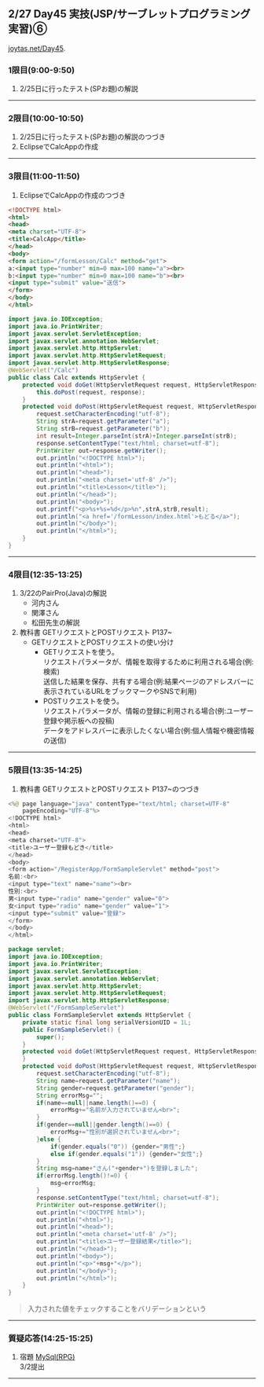 ## 2/27 Day45 実技(JSP/サーブレットプログラミング実習)⑥
[joytas.net/Day45](https://joytas.net/%e8%a8%93%e7%b7%b4/day45).
### 1限目(9:00-9:50)
1. 2/25日に行ったテスト(SPお題)の解説
---
### 2限目(10:00-10:50)
1. 2/25日に行ったテスト(SPお題)の解説のつづき
1. EclipseでCalcAppの作成
---
### 3限目(11:00-11:50)
1. EclipseでCalcAppの作成のつづき
~~~html
<!DOCTYPE html>
<html>
<head>
<meta charset="UTF-8">
<title>CalcApp</title>
</head>
<body>
<form action="/formLesson/Calc" method="get">
a:<input type="number" min=0 max=100 name="a"><br>
b:<input type="number" min=0 max=100 name="b"><br>
<input type="submit" value="送信">
</form>
</body>
</html>
~~~
~~~java
import java.io.IOException;
import java.io.PrintWriter;
import javax.servlet.ServletException;
import javax.servlet.annotation.WebServlet;
import javax.servlet.http.HttpServlet;
import javax.servlet.http.HttpServletRequest;
import javax.servlet.http.HttpServletResponse;
@WebServlet("/Calc")
public class Calc extends HttpServlet {
	protected void doGet(HttpServletRequest request, HttpServletResponse response) throws ServletException, IOException {
		this.doPost(request, response);
	}
	protected void doPost(HttpServletRequest request, HttpServletResponse response) throws ServletException, IOException {
		request.setCharacterEncoding("utf-8");
		String strA=request.getParameter("a");
		String strB=request.getParameter("b");
		int result=Integer.parseInt(strA)+Integer.parseInt(strB);
		response.setContentType("text/html; charset=utf-8");
		PrintWriter out=response.getWriter();
		out.println("<!DOCTYPE html>");
		out.println("<html>");
		out.println("<head>");
		out.println("<meta charset='utf-8' />");
		out.println("<title>Lesson</title>");
		out.println("</head>");
		out.println("<body>");
		out.printf("<p>%s+%s=%d</p>%n",strA,strB,result);
		out.println("<a href='/formLesson/index.html'>もどる</a>");
		out.println("</body>");
		out.println("</html>");
	}
}
~~~
---
### 4限目(12:35-13:25)
1. 3/22のPairPro(Java)の解説
	- 河内さん
	- 関澤さん
	- 松田先生の解説
1. 教科書 GETリクエストとPOSTリクエスト P137~
	- GETリクエストとPOSTリクエストの使い分け
		- GETリクエストを使う。  
		リクエストパラメータが、情報を取得するために利用される場合(例:検索)  
		送信した結果を保存、共有する場合(例:結果ページのアドレスバーに表示されているURLをブックマークやSNSで利用)
		- POSTリクエストを使う。  
		リクエストパラメータが、情報の登録に利用される場合(例:ユーザー登録や掲示板への投稿)  
		データをアドレスバーに表示したくない場合(例:個人情報や機密情報の送信)
---
### 5限目(13:35-14:25)
1. 教科書 GETリクエストとPOSTリクエスト P137~のつづき
~~~java
<%@ page language="java" contentType="text/html; charset=UTF-8"
    pageEncoding="UTF-8"%>
<!DOCTYPE html>
<html>
<head>
<meta charset="UTF-8">
<title>ユーザー登録もどき</title>
</head>
<body>
<form action="/RegisterApp/FormSampleServlet" method="post">
名前:<br>
<input type="text" name="name"><br>
性別:<br>
男<input type="radio" name="gender" value="0">
女<input type="radio" name="gender" value="1">
<input type="submit" value="登録">
</form>
</body>
</html>
~~~
~~~java
package servlet;
import java.io.IOException;
import java.io.PrintWriter;
import javax.servlet.ServletException;
import javax.servlet.annotation.WebServlet;
import javax.servlet.http.HttpServlet;
import javax.servlet.http.HttpServletRequest;
import javax.servlet.http.HttpServletResponse;
@WebServlet("/FormSampleServlet")
public class FormSampleServlet extends HttpServlet {
	private static final long serialVersionUID = 1L;
    public FormSampleServlet() {
        super();
    }
	protected void doGet(HttpServletRequest request, HttpServletResponse response) throws ServletException, IOException {
	}
	protected void doPost(HttpServletRequest request, HttpServletResponse response) throws ServletException, IOException {
		request.setCharacterEncoding("utf-8");
		String name=request.getParameter("name");
		String gender=request.getParameter("gender");
		String errorMsg="";
		if(name==null||name.length()==0) {
			errorMsg+="名前が入力されていません<br>";
		}
		if(gender==null||gender.length()==0) {
			errorMsg+="性別が選択されていません<br>";
		}else {
			if(gender.equals("0")) {gender="男性";}
			else if(gender.equals("1")) {gender="女性";}
		}
		String msg=name+"さん("+gender+")を登録しました";
		if(errorMsg.length()!=0) {
			msg=errorMsg;
		}
		response.setContentType("text/html; charset=utf-8");
		PrintWriter out=response.getWriter();
		out.println("<!DOCTYPE html>");
		out.println("<html>");
		out.println("<head>");
		out.println("<meta charset='utf-8' />");
		out.println("<title>ユーザー登録結果</title>");
		out.println("</head>");
		out.println("<body>");
		out.println("<p>"+msg+"</p>");
		out.println("</body>");
		out.println("</html>");
	}
}
~~~
> 入力された値をチェックすることをバリデーションという
---
### 質疑応答(14:25-15:25)
1. 宿題
[MySql(RPG)](https://joytas.net/programming/mysql/mysql_rpg)  
3/2提出
---
